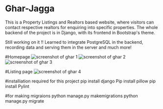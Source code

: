 # Ghar-Jagga

This is a Property Listings and Realtors based website, where visitors can contact respective realtors for enquiring into specific properties.
The whole backend of the project is in Django, with its frontend in Bootstrap's theme.

Still working on it !!
Learned to integrate PostgreSQL in the backend, recording data and serving them in the server and much more!

#Homepage
![screenshot of ghar 1](https://user-images.githubusercontent.com/63383572/144755339-5ad376db-02ca-46e1-9642-cea454bf5329.PNG)
![screenshot of ghar 2](https://user-images.githubusercontent.com/63383572/144755366-24f7a0e7-6108-491f-8c93-b2c3e15ece37.PNG)
![screenshot of ghar 3](https://user-images.githubusercontent.com/63383572/144755480-a186997a-61a6-450e-99d9-b60fc254aa9b.PNG)


#Listing page
![screenshot of ghar 4](https://user-images.githubusercontent.com/63383572/144755418-683c2ed4-aec0-45f2-91e4-0e01aba27755.PNG)


#installiation required for this project
pip install django
Pip install pillow
pip install Pylint

#for making migraions
python manage.py makemigrations
python manage.py migrate


